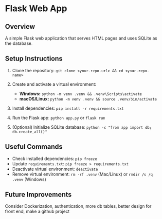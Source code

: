 # Flask Web App

## Overview
A simple Flask web application that serves HTML pages and uses SQLite as the database.

## Setup Instructions
1. Clone the repository: `git clone <your-repo-url> && cd <your-repo-name>`

2. Create and activate a virtual environment:  
   - **Windows:** `python -m venv .venv && .venv\Scripts\activate`
   - **macOS/Linux:** `python -m venv .venv && source .venv/bin/activate`

3. Install dependencies: `pip install -r requirements.txt`

4. Run the Flask app: `python app.py` or `flask run`

5. (Optional) Initialize SQLite database: `python -c "from app import db; db.create_all()"`


## Useful Commands
- Check installed dependencies: `pip freeze`
- Update `requirements.txt`: `pip freeze > requirements.txt`
- Deactivate virtual environment: `deactivate`
- Remove virtual environment: `rm -rf .venv` (Mac/Linux) or `rmdir /s /q .venv` (Windows)

## Future Improvements
Consider Dockerization, 
authentication,
more db tables,
better design for front end,
make a github project

